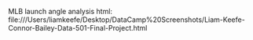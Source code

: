 
MLB launch angle analysis html: file:///Users/liamkeefe/Desktop/DataCamp%20Screenshots/Liam-Keefe-Connor-Bailey-Data-501-Final-Project.html

